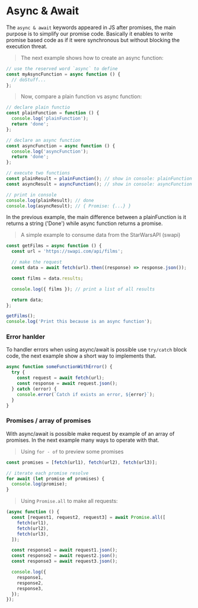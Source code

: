 # Async & Await

The `async & await` keywords appeared in JS after promises, the main purpose is to simplify our promise code. Basically it enables to write promise based code as if it were synchronous but without blocking the execution threat.

> The next example shows how to create an async function:

```javascript
// use the reserved word `async` to define
const myAsyncFunction = async function () {
  // doStuff...
};
```

> Now, compare a plain function vs async function:

```javascript
// declare plain functio
const plainFunction = function () {
  console.log('plainFunction');
  return 'done';
};

// declare an async function
const asyncFunction = async function () {
  console.log('asyncFunction');
  return 'done';
};

// execute two functions
const plainResult = plainFunction(); // show in console: plainFunction
const asyncResult = asyncFunction(); // show in console: asyncFunction

// print in console
console.log(plainResult); // done
console.log(asyncResult); // { Promise: {...} }
```

In the previous example, the main difference between a plainFunction is it returns a string ('Done') while async function returns a promise.

> A simple example to consume data from the StarWarsAPI (swapi)

```javascript
const getFilms = async function () {
  const url = 'https://swapi.com/api/films';

  // make the request
  const data = await fetch(url).then((response) => response.json());

  const films = data.results;

  console.log({ films }); // print a list of all results

  return data;
};

getFilms();
console.log('Print this because is an async function');
```

### Error hanlder

To handler errors when using async/await is possible use `try/catch` block code, the next example show a short way to implements that.

```javascript
async function someFunctionWithError() {
  try {
    const request = await fetch(url);
    const response = await request.json();
  } catch (error) {
    console.error(`Catch if exists an error, ${error}`);
  }
}
```

### Promises / array of promises

With async/await is possible make request by example of an array of promises. In the next example many ways to operate with that.

> Using `for - of` to preview some promises

```javascript
const promises = [fetch(url1), fetch(url2), fetch(url3)];

// iterate each promise resolve
for await (let promise of promises) {
  console.log(promise);
}
```

> Using `Promise.all` to make all requests:

```javascript
(async function () {
  const [request1, request2, request3] = await Promise.all([
    fetch(url1),
    fetch(url2),
    fetch(url3),
  ]);

  const response1 = await request1.json();
  const response2 = await request2.json();
  const response3 = await request3.json();

  console.log({
    response1,
    response2,
    response3,
  });
});
```
